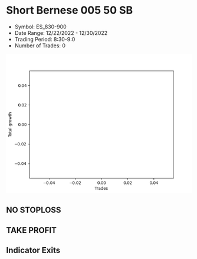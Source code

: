 # Short Bernese 005 50 SB 
- Symbol: ES_830-900
- Date Range: 12/22/2022 - 12/30/2022
- Trading Period: 8:30-9:0
- Number of Trades: 0

![Plot](ShortBernese00550SBES_830-900.png)
## NO STOPLOSS














## TAKE PROFIT











## Indicator Exits

